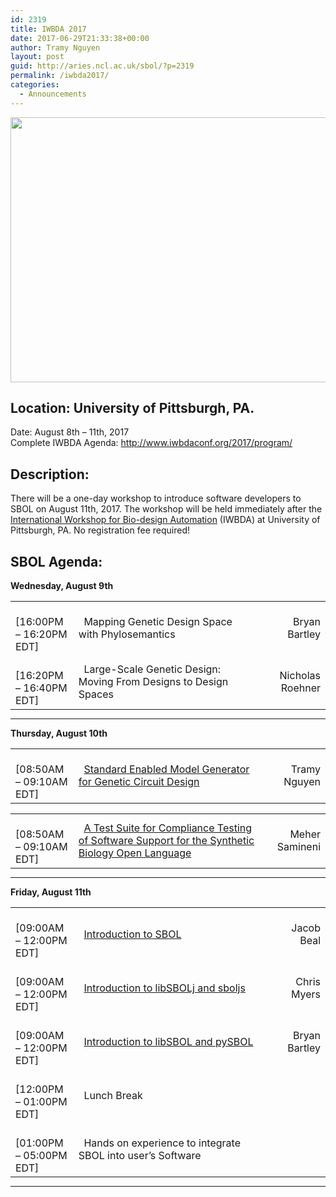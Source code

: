 ```yaml
---
id: 2319
title: IWBDA 2017
date: 2017-06-29T21:33:38+00:00
author: Tramy Nguyen
layout: post
guid: http://aries.ncl.ac.uk/sbol/?p=2319
permalink: /iwbda2017/
categories:
  - Announcements
---
```

<img src="https://www.iwbdaconf.org/2017/images/iwbda2017_small.png" alt="" width="1200" height="424" class="alignnone size-full wp-image-2320" />

## Location: University of Pittsburgh, PA.  
Date: August 8th – 11th, 2017  
Complete IWBDA Agenda: <http://www.iwbdaconf.org/2017/program/>  


## Description:

There will be a one-day workshop to introduce software developers to SBOL on August 11th, 2017. The workshop will be held immediately after the [International Workshop for Bio-design Automation](http://www.iwbdaconf.org/2017/#content) (IWBDA) at University of Pittsburgh, PA. No registration fee required!

## SBOL Agenda:

**Wednesday, August 9th**

<table style="width:100%;border-color:#fff;margin-bottom:0px">
  <tr>
    <td style="border-color:#fff; width:20%;">
      &nbsp; [16:00PM &#8211; 16:20PM EDT]
    </td>
    <td style="border-color:#fff">
      &nbsp; Mapping Genetic Design Space with Phylosemantics
    </td>
    <td style="border-color:#fff;text-align: right;">
      Bryan Bartley
    </td>
  </tr>
  <tr>
    <td style="border-color:#fff; width:20%;">
      &nbsp; [16:20PM &#8211; 16:40PM EDT]
    </td>
    <td style="border-color:#fff">
      &nbsp; Large-Scale Genetic Design: Moving From Designs to Design Spaces
    </td>
    <td style="border-color:#fff;text-align: right;">
      Nicholas Roehner
    </td>
  </tr>
</table>

****  
**Thursday, August 10th**

<table style="width:100%;border-color:#fff;margin-bottom:0px">
  <tr>
    <td style="border-color:#fff; width:20%;">
      &nbsp; [08:50AM &#8211; 09:10AM EDT]
    </td>
    <td style="border-color:#fff">
      &nbsp; <a href="https://github.com/SynBioDex/Community-Media/blob/master/2017/IWBDA2017/tramy-iwbda2017-presentation.pdf">Standard Enabled Model Generator for Genetic Circuit Design</a>
    </td>
    <td style="border-color:#fff;text-align: right;">
      Tramy Nguyen
    </td>
  </tr>
</table>

<table style="width:100%;border-color:#fff;margin-bottom:0px">
  <tr>
    <td style="border-color:#fff; width:20%;">
      &nbsp; [08:50AM &#8211; 09:10AM EDT]
    </td>
    <td style="border-color:#fff">
      &nbsp; <a href="https://github.com/SynBioDex/Community-Media/blob/master/2017/IWBDA2017/sbol-compliance-testing.pdf">A Test Suite for Compliance Testing of Software Support for the Synthetic Biology Open Language</a>
    </td>
    <td style="border-color:#fff;text-align: right;">
      Meher Samineni
    </td>
  </tr>
</table>

****  
**Friday, August 11th**

<table style="width:100%;border-color:#fff;margin-bottom:0px">
  <tr>
    <td style="border-color:#fff; width:20%;">
      &nbsp; [09:00AM &#8211; 12:00PM EDT]
    </td>
    <td style="border-color:#fff">
      &nbsp; <a href="https://github.com/SynBioDex/Community-Media/blob/master/2017/Second%20Annual%20SBOL%20Workshop/SBOL-IWBDA-2017.pptx">Introduction to SBOL</a>
    </td>
    <td style="border-color:#fff;text-align: right;">
      Jacob Beal
    </td>
  </tr>
  
  <tr>
    <td style="border-color:#fff; width:20%;">
      &nbsp; [09:00AM &#8211; 12:00PM EDT]
    </td>
    <td style="border-color:#fff">
      &nbsp; <a href="https://github.com/SynBioDex/Community-Media/blob/master/2017/Second%20Annual%20SBOL%20Workshop/SBOL_libraries-2.pdf">Introduction to libSBOLj and sboljs</a>
    </td>
    <td style="border-color:#fff;text-align: right;">
      Chris Myers
    </td>
  </tr>
  
  <tr>
    <td style="border-color:#fff; width:20%;">
      &nbsp; [09:00AM &#8211; 12:00PM EDT]
    </td>
    <td style="border-color:#fff">
      &nbsp; <a href="https://github.com/SynBioDex/Community-Media/blob/master/2017/Second%20Annual%20SBOL%20Workshop/SBOL%20Workshop%202017.pptx">Introduction to libSBOL and pySBOL</a>
    </td>
    <td style="border-color:#fff;text-align: right;">
      Bryan Bartley
    </td>
  </tr>
  
  <tr>
    <td style="border-color:#fff; width:20%;">
      &nbsp; [12:00PM &#8211; 01:00PM EDT]
    </td>
    <td style="border-color:#fff">
      &nbsp; Lunch Break
    </td>
    <td style="border-color:#fff;text-align: right;">
    </td>
  </tr>
  
  <tr>
    <td style="border-color:#fff; width:20%;">
      &nbsp; [01:00PM &#8211; 05:00PM EDT]
    </td>
    <td style="border-color:#fff">
      &nbsp; Hands on experience to integrate SBOL into user’s Software
    </td>
    <td style="border-color:#fff;text-align: right;">
    </td>
  </tr>
</table>

****